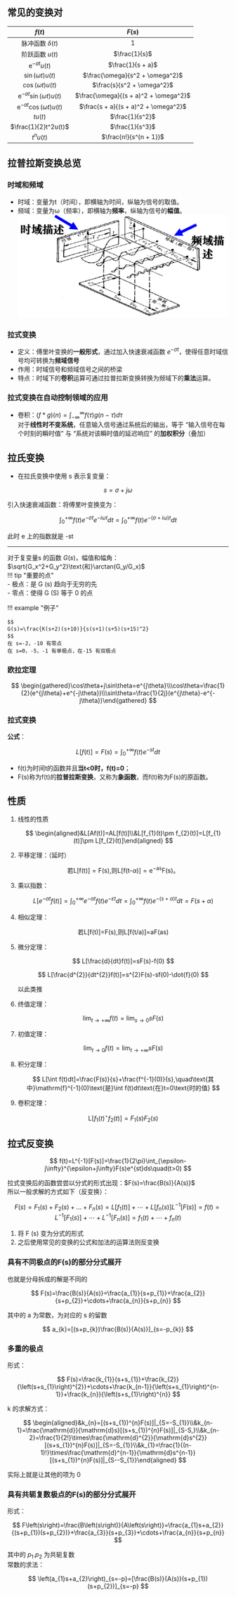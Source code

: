 ## 常见的变换对  

|               $f(t)$               |                $F(s)$                 |
| :--------------------------------: | :-----------------------------------: |
|          脉冲函数 $\delta(t)$          |                  $1$                  |
|            阶跃函数 $u(t)$             |             $\frac{1}{s}$             |
|        $\text{e}^{-at}u(t)$        |           $\frac{1}{s + a}$           |
|        $\sin(\omega t)u(t)$        |    $\frac{\omega}{s^2 + \omega^2}$    |
|        $\cos(\omega t)u(t)$        |      $\frac{s}{s^2 + \omega^2}$       |
| $\text{e}^{-at}\sin(\omega t)u(t)$ | $\frac{\omega}{(s + a)^2 + \omega^2}$ |
| $\text{e}^{-at}\cos(\omega t)u(t)$ | $\frac{s + a}{(s + a)^2 + \omega^2}$  |
|              $tu(t)$               |            $\frac{1}{s^2}$            |
|        $\frac{1}{2}t^2u(t)$        |            $\frac{1}{s^3}$            |
|             $t^nu(t)$              |        $\frac{n!}{s^{n + 1}}$         |

## 拉普拉斯变换总览  
### 时域和频域  
- 时域：变量为t（时间），即横轴为时间，纵轴为信号的取值。
- 频域：变量为ω（频率），即横轴为**频率**，纵轴为信号的**幅值**。  
![](png/Pasted%20image%2020250920134002.png)  

### 拉式变换  
- 定义：傅里叶变换的**一般形式**，通过加入快速衰减函数 $e^{−σt}$，使得任意时域信号均可转换为**频域信号**
- 作用：时域信号和频域信号之间的桥梁
- 特点：时域下的**卷积**运算可通过拉普拉斯变换转换为频域下的**乘法**运算。

### 拉式变换在自动控制领域的应用  
- 卷积：$(f*g)(n)=\int_{-\infty}^\infty f(\tau)g(n-\tau)d\tau$  
对于**线性时不变系统**，任意输入信号通过系统后的输出，等于 “输入信号在每个时刻的瞬时值” 与 “系统对该瞬时值的延迟响应” 的**加权积分**（叠加）  

## 拉氏变换  
- 在拉氏变换中使用 s 表示复变量：

$$
s=\sigma+j\omega
$$

引入快速衰减函数：将傅里叶变换变为：  

$$
\int_0^{+\infty}f(t)e^{-\sigma t}e^{-i\omega t}dt=\int_0^{+\infty}f(t)e^{-(\sigma+i\omega)t}dt
$$

此时 e 上的指数就是 -st  

---
对于复变量s 的函数 $G(s)$，幅值和幅角：$\sqrt{G_x^2+G_y^2}\text{和}\arctan(G_y/G_x)$  
!!! tip "重要的点"  
    - 极点：是 G (s) 趋向于无穷的先  
    - 零点：使得 G (S) 等于 0 的点

!!! example "例子"    

    $$  
    G(s)=\frac{K(s+2)(s+10)}{s(s+1)(s+5)(s+15)^2}  
    $$
    在 s=-2，-10 有零点  
    在 s=0，-5，-1 有单极点，在-15 有双极点  

### 欧拉定理  

$$
\begin{gathered}\cos\theta+j\sin\theta=e^{j\theta}\\\cos\theta=\frac{1}{2}(e^{j\theta}+e^{-j\theta})\\\sin\theta=\frac{1}{2j}(e^{j\theta}-e^{-j\theta})\end{gathered}
$$

### 拉式变换  
**公式**：  

$$
L[f(t)]=F(s)=\int_{0}^{+\infty}f(t)e^{-st}dt
$$

- f(t)为时间t的函数并且**当t<0时，f(t)=0**；
- F(s)称为f(t)的**拉普拉斯变换**，又称为**象函数**，而f(t)称为F(s)的原函数。

## 性质  
1. 线性的性质
    
    $$
    \begin{aligned}&L[Af(t)]=AL[f(t)]\\&L[f_{1}(t)\pm f_{2}(t)]=L[f_{1}(t)]\pm L[f_{2}(t)]\end{aligned}
    $$

2. 平移定理：（延时）

    $$
    \text{若}\mathrm{L[f(t)]=F(s),}\text{则L[f(t-}\alpha)\mathrm{]=e^{-as}F(s)。}
    $$

3. 乘以指数：
    
    $$
    L[e^{-\alpha t}f(t)]=\int_{0}^{+\infty}e^{-\alpha t}f(t)e^{-\varepsilon t}dt=\int_{0}^{+\infty}f(t)e^{-(s+\alpha)t}dt=F(s+\alpha)
    $$

4. 相似定理：
    
    $$
    \text{若L[f(t)]=F(s),则L[f(t/a)]=aF(as)}
    $$

5. 微分定理：
    
    $$
    L[\frac{d}{dt}f(t)]=sF(s)-f(0)
    $$
    
    $$
    L[\frac{d^{2}}{dt^{2}}f(t)]=s^{2}F(s)-sf(0)-\dot{f}(0)
    $$

    以此类推
6. 终值定理：
    
    $$
    \lim_{t\to+\infty}f(t)=\lim_{s\to0}sF(s)
    $$

7. 初值定理：
    
    $$
    \lim_{t\to0}f\left(t\right)=\lim_{t\to+\infty}sF\left(s\right)
    $$

8. 积分定理：
    
    $$
    L[\int f(t)dt]=\frac{F(s)}{s}+\frac{f^{-1}(0)}{s},\quad\text{其中}\mathrm{f}^{-1}(0)\text{是}\int f(t)dt\text{在}t=0\text{时的值}
    $$

9. 卷积定理：
    
    $$
    \mathrm{L}[f_{1}(t)^{\star}f_{2}(t)]=F_{1}(s)F_{2}(s)
    $$

## 拉式反变换  

$$
f(t)=L^{-1}[F(s)]=\frac{1}{2\pi}\int_{\epsilon-j\infty}^{\epsilon+j\infty}F(s)e^{st}ds\quad(t>0)
$$

拉式变换后的函数尝尝以分式的形式出现：$F(s)=\frac{B(s)}{A(s)}$  
所以一般求解的方式如下（反变换）：  

$$
F(s)=F_{1}(s)+F_{2}(s)+...+F_{n}(s)=L\left[f_{1}(t)\right]+\cdots+L[f_{n}(s)]L^{-1}[F(s)]=f(t)=L^{-1}[F_{1}(s)]+\cdots+L^{-1}[F_{n}(s)]=f_{1}(t)+\cdots+f_{n}(t)
$$

1. 将 F (s) 变为分式的形式
2. 之后使用常见的变换的公式和加法的运算法则反变换

### 具有不同极点的F(s)的部分分式展开  
也就是分母拆成的解是不同的  

$$
F(s)=\frac{B(s)}{A(s)}=\frac{a_{1}}{s+p_{1}}+\frac{a_{2}}{s+p_{2}}+\cdots+\frac{a_{n}}{s+p_{n}}
$$

其中的 a 为常数，为对应的 s 的留数

$$
a_{k}=[(s+p_{k})\frac{B(s)}{A(s)}]_{s=-p_{k}}
$$

### 多重的极点  
形式：  

$$
F(s)=\frac{k_{1}}{s+s_{1}}+\frac{k_{2}}{\left(s+s_{1}\right)^{2}}+\cdots+\frac{k_{n-1}}{\left(s+s_{1}\right)^{n-1}}+\frac{k_{n}}{\left(s+s_{1}\right)^{n}}
$$

k 的求解方式：  

$$
\begin{aligned}&k_{n}=[(s+s_{1})^{n}F(s)]|_{S=-S_{1}}\\&k_{n-1}=\frac{\mathrm{d}}{\mathrm{d}s}[(s+s_{1})^{n}F(s)]|_{S-S,}\\&k_{n-2}=\frac{1}{2!}\times\frac{\mathrm{d}^{2}}{\mathrm{d}s^{2}}[(s+s_{1})^{n}F(s)]|_{S=-S_{1}}\\&k_{1}=\frac{1}{(n-1)!}\times\frac{\mathrm{d}^{n-1}}{\mathrm{d}s^{n-1}}[(s+s_{1})^{n}F(s)]|_{S--S_{1}}\end{aligned}
$$

实际上就是让其他的项为 0  

### 具有共轭复数极点的F(s)的部分分式展开
形式：  

$$
F\left(s\right)=\frac{B\left(s\right)}{A\left(s\right)}=\frac{a_{1}s+a_{2}}{(s+p_{1})(s+p_{2})}+\frac{a_{3}}{s+p_{3}}+\cdots+\frac{a_{n}}{s+p_{n}}
$$

其中的 $p_1.p_2$ 为共轭复数  
常数的求法：  

$$
\left(a_{1}s+a_{2}\right)_{s=-p}=[\frac{B(s)}{A(s)}(s+p_{1})(s+p_{2})]_{s=-p}
$$
